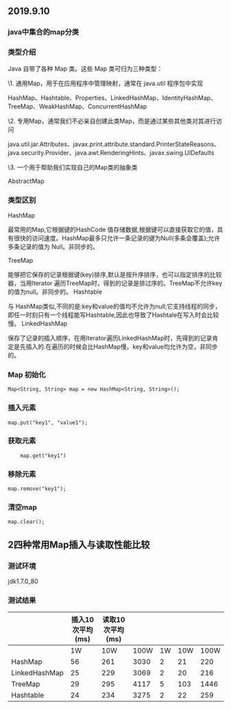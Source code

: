 ## 2019.9.10

### java中集合的map分类

### 类型介绍

Java 自带了各种 Map 类。这些 Map 类可归为三种类型：

\1. 通用Map，用于在应用程序中管理映射，通常在 java.util 程序包中实现

HashMap、Hashtable、Properties、LinkedHashMap、IdentityHashMap、TreeMap、WeakHashMap、ConcurrentHashMap

\2. 专用Map，通常我们不必亲自创建此类Map，而是通过某些其他类对其进行访问

java.util.jar.Attributes、javax.print.attribute.standard.PrinterStateReasons、java.security.Provider、java.awt.RenderingHints、javax.swing.UIDefaults

\3. 一个用于帮助我们实现自己的Map类的抽象类

AbstractMap



### 类型区别

HashMap

最常用的Map,它根据键的HashCode 值存储数据,根据键可以直接获取它的值，具有很快的访问速度。HashMap最多只允许一条记录的键为Null(多条会覆盖);允许多条记录的值为 Null。非同步的。

TreeMap

能够把它保存的记录根据键(key)排序,默认是按升序排序，也可以指定排序的比较器，当用Iterator 遍历TreeMap时，得到的记录是排过序的。TreeMap不允许key的值为null。非同步的。 
Hashtable

与 HashMap类似,不同的是:key和value的值均不允许为null;它支持线程的同步，即任一时刻只有一个线程能写Hashtable,因此也导致了Hashtale在写入时会比较慢。 
LinkedHashMap

保存了记录的插入顺序，在用Iterator遍历LinkedHashMap时，先得到的记录肯定是先插入的.在遍历的时候会比HashMap慢。key和value均允许为空，非同步的。 



### Map 初始化

```
Map<String, String> map = new HashMap<String, String>();
```



### 插入元素

```
map.put("key1", "value1");
```



### 获取元素

```
	map.get("key1")
```



### 移除元素

```
map.remove("key1");
```



### 清空map

```
map.clear();
```



## 2四种常用Map插入与读取性能比较



### 测试环境

jdk1.7.0_80



### 测试结果

|               | 插入10次平均(ms) | 读取10次平均(ms) |      |      |      |      |
| ------------- | ---------------- | ---------------- | ---- | ---- | ---- | ---- |
|               | 1W               | 10W              | 100W | 1W   | 10W  | 100W |
| HashMap       | 56               | 261              | 3030 | 2    | 21   | 220  |
| LinkedHashMap | 25               | 229              | 3069 | 2    | 20   | 216  |
| TreeMap       | 29               | 295              | 4117 | 5    | 103  | 1446 |
| Hashtable     | 24               | 234              | 3275 | 2    | 22   | 259  |